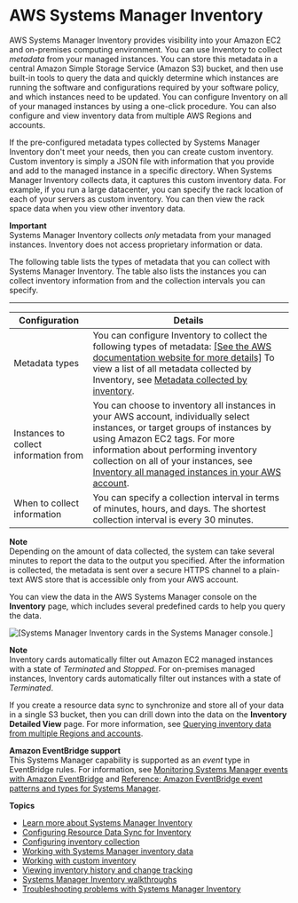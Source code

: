 # AWS Systems Manager Inventory<a name="systems-manager-inventory"></a>

AWS Systems Manager Inventory provides visibility into your Amazon EC2 and on\-premises computing environment\. You can use Inventory to collect *metadata* from your managed instances\. You can store this metadata in a central Amazon Simple Storage Service \(Amazon S3\) bucket, and then use built\-in tools to query the data and quickly determine which instances are running the software and configurations required by your software policy, and which instances need to be updated\. You can configure Inventory on all of your managed instances by using a one\-click procedure\. You can also configure and view inventory data from multiple AWS Regions and accounts\.

If the pre\-configured metadata types collected by Systems Manager Inventory don't meet your needs, then you can create custom inventory\. Custom inventory is simply a JSON file with information that you provide and add to the managed instance in a specific directory\. When Systems Manager Inventory collects data, it captures this custom inventory data\. For example, if you run a large datacenter, you can specify the rack location of each of your servers as custom inventory\. You can then view the rack space data when you view other inventory data\.

**Important**  
Systems Manager Inventory collects *only* metadata from your managed instances\. Inventory does not access proprietary information or data\.

The following table lists the types of metadata that you can collect with Systems Manager Inventory\. The table also lists the instances you can collect inventory information from and the collection intervals you can specify\.


****  

| Configuration | Details | 
| --- | --- | 
|  Metadata types  | You can configure Inventory to collect the following types of metadata: [\[See the AWS documentation website for more details\]](http://docs.aws.amazon.com/systems-manager/latest/userguide/systems-manager-inventory.html)  To view a list of all metadata collected by Inventory, see [Metadata collected by inventory](sysman-inventory-schema.md)\.   | 
|  Instances to collect information from  |  You can choose to inventory all instances in your AWS account, individually select instances, or target groups of instances by using Amazon EC2 tags\. For more information about performing inventory collection on all of your instances, see [Inventory all managed instances in your AWS account](sysman-inventory-configuring.md#inventory-management-inventory-all)\.  | 
|  When to collect information  |  You can specify a collection interval in terms of minutes, hours, and days\. The shortest collection interval is every 30 minutes\.   | 

**Note**  
Depending on the amount of data collected, the system can take several minutes to report the data to the output you specified\. After the information is collected, the metadata is sent over a secure HTTPS channel to a plain\-text AWS store that is accessible only from your AWS account\. 

You can view the data in the AWS Systems Manager console on the **Inventory** page, which includes several predefined cards to help you query the data\.

![\[Systems Manager Inventory cards in the Systems Manager console.\]](http://docs.aws.amazon.com/systems-manager/latest/userguide/images/inventory-cards.png)

**Note**  
Inventory cards automatically filter out Amazon EC2 managed instances with a state of *Terminated* and *Stopped*\. For on\-premises managed instances, Inventory cards automatically filter out instances with a state of *Terminated*\. 

If you create a resource data sync to synchronize and store all of your data in a single S3 bucket, then you can drill down into the data on the **Inventory Detailed View** page\. For more information, see [Querying inventory data from multiple Regions and accounts](systems-manager-inventory-query.md)\.

**Amazon EventBridge support**  
This Systems Manager capability is supported as an *event* type in EventBridge rules\. For information, see [Monitoring Systems Manager events with Amazon EventBridge](monitoring-eventbridge-events.md) and [Reference: Amazon EventBridge event patterns and types for Systems Manager](reference-eventbridge-events.md)\.

**Topics**
+ [Learn more about Systems Manager Inventory](sysman-inventory-about.md)
+ [Configuring Resource Data Sync for Inventory](sysman-inventory-datasync.md)
+ [Configuring inventory collection](sysman-inventory-configuring.md)
+ [Working with Systems Manager inventory data](systems-manager-inventory-data-working.md)
+ [Working with custom inventory](sysman-inventory-custom.md)
+ [Viewing inventory history and change tracking](sysman-inventory-history.md)
+ [Systems Manager Inventory walkthroughs](sysman-inventory-walk.md)
+ [Troubleshooting problems with Systems Manager Inventory](syman-inventory-troubleshooting.md)